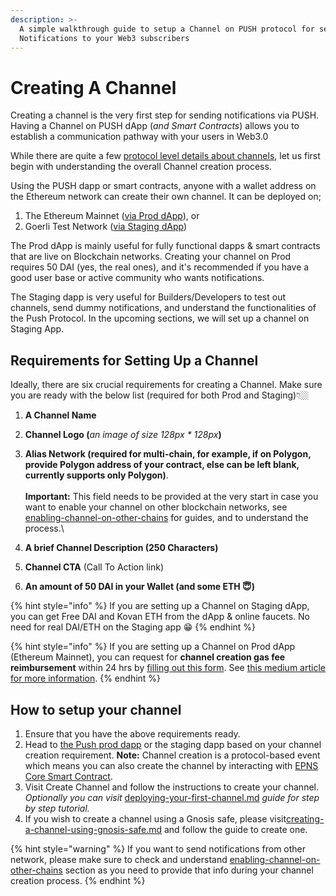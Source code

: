 ```yaml
---
description: >-
  A simple walkthrough guide to setup a Channel on PUSH protocol for sending
  Notifications to your Web3 subscribers
---
```


# Creating A Channel

Creating a channel is the very first step for sending notifications via PUSH. Having a Channel on PUSH dApp (_and Smart Contracts_) allows you to establish a communication pathway with your users in Web3.0

While there are quite a few [protocol level details about channels](../../developer-tooling/epns-smart-contracts/epns-core-contract/channel-creation-process-on-smart-contract.md), let us first begin with understanding the overall Channel creation process.

Using the PUSH dapp or smart contracts, anyone with a wallet address on the Ethereum network can create their own channel. It can be deployed on;

1. The Ethereum Mainnet ([via Prod dApp](http://app.push.org/)), or
2. Goerli Test Network ([via Staging dApp](https://staging.push.org/))

The Prod dApp is mainly useful for fully functional dapps & smart contracts that are live on Blockchain networks. Creating your channel on Prod requires 50 DAI (yes, the real ones), and it's recommended if you have a good user base or active community who wants notifications.

The Staging dapp is very useful for Builders/Developers to test out channels, send dummy notifications, and understand the functionalities of the Push Protocol. In the upcoming sections, we will set up a channel on Staging App.

## Requirements for Setting Up a Channel

Ideally, there are six crucial requirements for creating a Channel. Make sure you are ready with the below list (required for both Prod and Staging)👇🏼

1. **A Channel Name**
2. **Channel Logo (**_an image of size 128px \* 128px_**)**
3. **Alias Network (**required for multi-chain, for example, if on Polygon, provide Polygon address of your contract, else can be left blank, currently supports only Polygon**)**. \
   \
   **Important:** This field needs to be provided at the very start in case you want to enable your channel on other blockchain networks, see [enabling-channel-on-other-chains](enabling-channel-on-other-chains/ "mention") for guides, and to understand the process.\

4. **A brief Channel Description (**250 Characters**)**
5. **Channel CTA** (Call To Action link)
6. **An amount of 50 DAI in your Wallet (**and some ETH :innocent:**)**

{% hint style="info" %}
If you are setting up a Channel on Staging dApp, you can get Free DAI and Kovan ETH from the dApp & online faucets. No need for real DAI/ETH on the Staging app 😁
{% endhint %}

{% hint style="info" %}
If you are setting up a Channel on Prod dApp (Ethereum Mainnet), you can request for **channel creation gas fee reimbursement** within 24 hrs by [filling out this form](https://docs.google.com/forms/d/e/1FAIpQLScNQ2\_mACRQgyIPsr47woE69\_FOds8aLIGupT20QIEUMfgnQw/viewform). See [this medium article for more information](https://medium.com/ethereum-push-notification-service/calling-all-hobbyist-devs-channel-creation-gas-fee-is-now-refundable-6631ccd01baf).
{% endhint %}

## How to setup your channel

1. Ensure that you have the above requirements ready.
2. Head to [the Push prod dapp](http://app.push.org/) or the staging dapp based on your channel creation requirement. **Note:** Channel creation is a protocol-based event which means you can also create the channel by interacting with [EPNS Core Smart Contract](../../developer-tooling/epns-smart-contracts/epns-core-contract/channel-creation-process-on-smart-contract.md).
3. Visit Create Channel and follow the instructions to create your channel. _Optionally you can visit_  [deploying-your-first-channel.md](../examples/deploying-your-first-channel.md "mention") _guide for step by step tutorial._
4. If you wish to create a channel using a Gnosis safe, please visit[creating-a-channel-using-gnosis-safe.md](channel-creation-guides/creating-a-channel-using-gnosis-safe.md "mention") and follow the guide to create one.

{% hint style="warning" %}
If you want to send notifications from other network, please make sure to check and understand [enabling-channel-on-other-chains](enabling-channel-on-other-chains/ "mention") section as you need to provide that info during your channel creation process.
{% endhint %}
